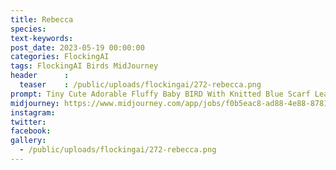 ```yaml
---
title: Rebecca
species: 
text-keywords: 
post_date: 2023-05-19 00:00:00
categories: FlockingAI
tags: FlockingAI Birds MidJourney 
header      :
  teaser    : /public/uploads/flockingai/272-rebecca.png
prompt: Tiny Cute Adorable Fluffy Baby BIRD With Knitted Blue Scarf Leaning At A Table In A Medieval Pub Holding A Coffee Cup, Anthropomorphic, Jean - Baptiste Monge, Soft Cinematic Lighting, 8k, Intricate Details, Portrait, Pixar Style Character, Old Fashioned Movie Style, 
midjourney: https://www.midjourney.com/app/jobs/f0b5eac8-ad88-4e88-8781-6fa5541b91c0
instagram: 
twitter: 
facebook: 
gallery: 
  - /public/uploads/flockingai/272-rebecca.png
---
```


